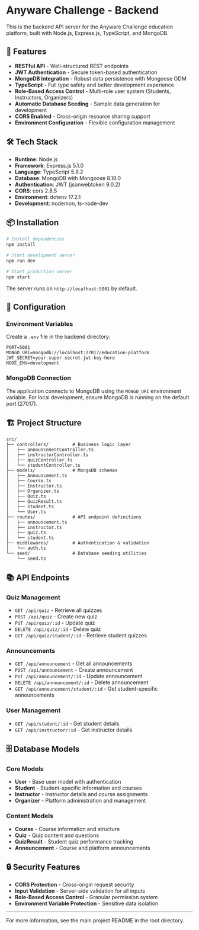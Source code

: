 # Anyware Challenge - Backend

This is the backend API server for the Anyware Challenge education platform, built with Node.js, Express.js, TypeScript, and MongoDB.

## 🚀 Features

- **RESTful API** - Well-structured REST endpoints
- **JWT Authentication** - Secure token-based authentication
- **MongoDB Integration** - Robust data persistence with Mongoose ODM
- **TypeScript** - Full type safety and better development experience
- **Role-Based Access Control** - Multi-role user system (Students, Instructors, Organizers)
- **Automatic Database Seeding** - Sample data generation for development
- **CORS Enabled** - Cross-origin resource sharing support
- **Environment Configuration** - Flexible configuration management

## 🛠️ Tech Stack

- **Runtime**: Node.js
- **Framework**: Express.js 5.1.0
- **Language**: TypeScript 5.9.2
- **Database**: MongoDB with Mongoose 8.18.0
- **Authentication**: JWT (jsonwebtoken 9.0.2)
- **CORS**: cors 2.8.5
- **Environment**: dotenv 17.2.1
- **Development**: nodemon, ts-node-dev

## 📦 Installation

```bash
# Install dependencies
npm install

# Start development server
npm run dev

# Start production server
npm start
```

The server runs on `http://localhost:5001` by default.

## 🔧 Configuration

### Environment Variables

Create a `.env` file in the backend directory:

```env
PORT=5001
MONGO_URI=mongodb://localhost:27017/education-platform
JWT_SECRET=your-super-secret-jwt-key-here
NODE_ENV=development
```

### MongoDB Connection

The application connects to MongoDB using the `MONGO_URI` environment variable. For local development, ensure MongoDB is running on the default port (27017).

## 🏗️ Project Structure

```
src/
├── controllers/         # Business logic layer
│   ├── announcementController.ts
│   ├── instructorController.ts
│   ├── quizController.ts
│   └── studentController.ts
├── models/              # MongoDB schemas
│   ├── Announcement.ts
│   ├── Course.ts
│   ├── Instructor.ts
│   ├── Organizer.ts
│   ├── Quiz.ts
│   ├── QuizResult.ts
│   ├── Student.ts
│   └── User.ts
├── routes/              # API endpoint definitions
│   ├── announcement.ts
│   ├── instructor.ts
│   ├── quiz.ts
│   └── student.ts
├── middlewares/         # Authentication & validation
│   └── auth.ts
└── seed/                # Database seeding utilities
    └── seed.ts
```

## 📚 API Endpoints

### Quiz Management
- `GET /api/quiz` - Retrieve all quizzes
- `POST /api/quiz` - Create new quiz
- `PUT /api/quiz/:id` - Update quiz
- `DELETE /api/quiz/:id` - Delete quiz
- `GET /api/quiz/student/:id` - Retrieve student quizzes

### Announcements
- `GET /api/announcement` - Get all announcements
- `POST /api/announcement` - Create announcement
- `PUT /api/announcement/:id` - Update announcement
- `DELETE /api/announcement/:id` - Delete announcement
- `GET /api/announcement/student/:id` - Get student-specific announcements

### User Management
- `GET /api/student/:id` - Get student details
- `GET /api/instructor/:id` - Get instructor details


## 🗄️ Database Models

### Core Models

- **User** - Base user model with authentication
- **Student** - Student-specific information and courses
- **Instructor** - Instructor details and course assignments
- **Organizer** - Platform administration and management

### Content Models

- **Course** - Course information and structure
- **Quiz** - Quiz content and questions
- **QuizResult** - Student quiz performance tracking
- **Announcement** - Course and platform announcements

## 🔒 Security Features

- **CORS Protection** - Cross-origin request security
- **Input Validation** - Server-side validation for all inputs
- **Role-Based Access Control** - Granular permission system
- **Environment Variable Protection** - Sensitive data isolation

---

For more information, see the main project README in the root directory.
